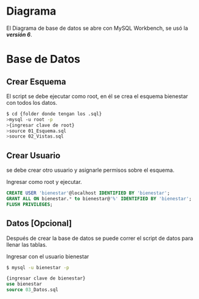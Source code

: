 # Diagrama 
El Diagrama de base de datos se abre con MySQL Workbench, se usó la ***versión 6***.

# Base de Datos
## Crear Esquema
El script se debe ejecutar como root, en él se crea el esquema bienestar con todos los datos.
```sh
$ cd {folder donde tengan los .sql}
>mysql -u root -p
>{ingresar clave de root}
>source 01_Esquema.sql
>source 02_Vistas.sql
```
## Crear Usuario
se debe crear otro usuario y asignarle permisos sobre el esquema.

Ingresar como root y ejecutar.
```sql
CREATE USER 'bienestar'@localhost IDENTIFIED BY 'bienestar';
GRANT ALL ON bienestar.* to bienestar@'%' IDENTIFIED BY 'bienestar';
FLUSH PRIVILEGES;
```
## Datos [Opcional]
Después de crear la base de datos se puede correr el script de datos para llenar las tablas.

Ingresar con el usuario bienestar

```sh
$ mysql -u bienestar -p
```
```sql
{ingresar clave de bienestar}
use bienestar
source 03_Datos.sql
```
